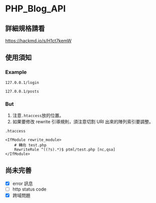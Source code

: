 # PHP_Blog_API
## 詳細規格請看
https://hackmd.io/s/H1ct7kemW

## 使用須知
### Example
``127.0.0.1/login``

``127.0.0.1/posts``
### But
1. 注意``.htaccess``放的位置。
2. 如果要修改 rewrite 引導規則，須注意切割 URI 出來的陣列索引要調整。

``.htaccess``
```
<IfModule rewrite_module>
    # 轉向 test.php
    RewriteRule ^((?s).*)$ ptml/test.php [nc,qsa]
</IfModule>
```

## 尚未完善
- [x] error 訊息
- [ ] http status code
- [x] 跨域問題

